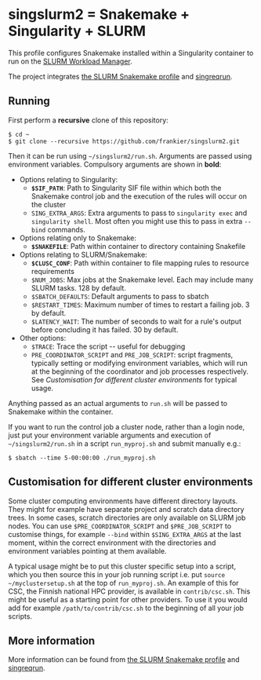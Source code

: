 # singslurm2 = Snakemake + Singularity + SLURM

This profile configures Snakemake installed within a Singularity container to
run on the [SLURM Workload Manager](https://slurm.schedmd.com/).

The project integrates [the SLURM Snakemake
profile](https://github.com/Snakemake-Profiles/slurm) and
[singreqrun](https://github.com/frankier/singreqrun).

## Running

First perform a **recursive** clone of this repository:

    $ cd ~
    $ git clone --recursive https://github.com/frankier/singslurm2.git

Then it can be run using `~/singslurm2/run.sh`. Arguments are passed using
environment variables. Compulsory arguments are shown in **bold**:

 * Options relating to Singularity:
   * **`$SIF_PATH`**: Path to Singularity SIF file within which both the
     Snakemake control job and the execution of the rules will occur on the
     cluster
   * `SING_EXTRA_ARGS`: Extra arguments to pass to `singularity exec` and
     `singularity shell`. Most often you might use this to pass in extra
     `--bind` commands.
 * Options relating only to Snakemake:
   * **`$SNAKEFILE`**: Path within container to directory containing Snakefile
 * Options relating to SLURM/Snakemake:
   * **`$CLUSC_CONF`**: Path within container to file mapping rules to resource
     requirements
   * `$NUM_JOBS`: Max jobs at the Snakemake level. Each may include many SLURM
     tasks. 128 by default.
   * `$SBATCH_DEFAULTS`: Default arguments to pass to sbatch
   * `$RESTART_TIMES`: Maximum number of times to restart a failing job. 3 by
     default.
   * `$LATENCY_WAIT`: The number of seconds to wait for a rule's output before
     concluding it has failed. 30 by default.
 * Other options:
   * `$TRACE`: Trace the script -- useful for debugging
   * `PRE_COORDINATOR_SCRIPT` and `PRE_JOB_SCRIPT`: script fragments, typically
     setting or modifying environment variables, which will run at the
     beginning of the coordinator and job processes respectively. See
     *Customisation for different cluster environments* for typical usage.

Anything passed as an actual arguments to `run.sh` will be passed to Snakemake
within the container.

If you want to run the control job a cluster node, rather than a login node,
just put your environment variable arguments and execution of
`~/singslurm2/run.sh` in a script `run_myproj.sh` and submit manually e.g.:

    $ sbatch --time 5-00:00:00 ./run_myproj.sh

## Customisation for different cluster environments

Some cluster computing environments have different directory layouts. They
might for example have separate project and scratch data directory trees. In
some cases, scratch directories are only available on SLURM job nodes. You can
use `$PRE_COORDINATOR_SCRIPT` and `$PRE_JOB_SCRIPT` to customise things, for
example `--bind` within `$SING_EXTRA_ARGS` at the last moment, within the
correct environment with the directories and environment variables pointing at
them available.

A typical usage might be to put this cluster specific setup into a script,
which you then source this in your job running script i.e. put `source
~/myclustersetup.sh` at the top of `run_myproj.sh`. An example of this for CSC,
the Finnish national HPC provider, is available in `contrib/csc.sh`. This might
be useful as a starting point for other providers. To use it you would add for
example `/path/to/contrib/csc.sh` to the beginning of all your job scripts.

## More information

More information can be found from [the SLURM Snakemake
profile](https://github.com/Snakemake-Profiles/slurm) and
[singreqrun](https://github.com/frankier/singreqrun).
